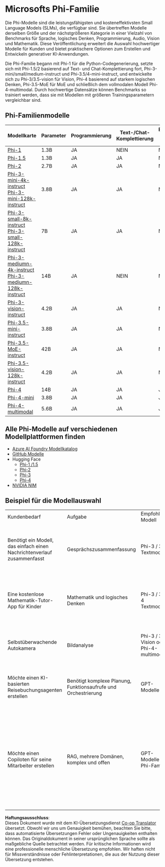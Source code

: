 <!--
CO_OP_TRANSLATOR_METADATA:
{
  "original_hash": "a6e6faf50304b2d99bb88ed879e07a9d",
  "translation_date": "2025-03-27T05:58:29+00:00",
  "source_file": "md\\01.Introduction\\01\\01.PhiFamily.md",
  "language_code": "de"
}
-->
# Microsofts Phi-Familie

Die Phi-Modelle sind die leistungsfähigsten und kosteneffektivsten Small Language Models (SLMs), die verfügbar sind. Sie übertreffen Modelle derselben Größe und der nächstgrößeren Kategorie in einer Vielzahl von Benchmarks für Sprache, logisches Denken, Programmierung, Audio, Vision und Mathematik. Diese Veröffentlichung erweitert die Auswahl hochwertiger Modelle für Kunden und bietet praktischere Optionen zum Erstellen und Entwickeln generativer KI-Anwendungen.

Die Phi-Familie begann mit Phi-1 für die Python-Codegenerierung, setzte sich mit Phi-1.5/2 basierend auf Text- und Chat-Komplettierung fort, Phi-3-mini/small/medium-instruct und Phi-3.5/4-mini-instruct, und entwickelte sich zu Phi-3/3.5-vision für Vision, Phi-4 basierend auf starkem logischen Denken, Phi-3.5-MoE für MoE und schließlich dem vollmodalen Modell Phi-4-multimodal. Durch hochwertige Datensätze können Benchmarks so trainiert werden, dass sie mit Modellen mit größeren Trainingsparametern vergleichbar sind.

## Phi-Familienmodelle

<div style="font-size:8px">

| Modellkarte |Parameter|Programmierung|Text-/Chat-Komplettierung|Erweitertes logisches Denken|Vision|Audio|MoE|
| - | -  | - | - |- |- |- |- |
|[Phi-1](https://huggingface.co/microsoft/phi-1)|1.3B| JA| NEIN | NEIN |NEIN |NEIN |NEIN |
|[Phi-1.5](https://huggingface.co/microsoft/phi-1_5)|1.3B| JA|JA| NEIN |NEIN |NEIN |NEIN |
|[Phi-2](https://huggingface.co/microsoft/phi-1_5)|2.7B| JA|JA| NEIN |NEIN |NEIN |NEIN |
|[Phi-3-mini-4k-instruct](https://huggingface.co/microsoft/Phi-3-mini-4k-instruct)<br/>[Phi-3-mini-128k-instruct](https://huggingface.co/microsoft/Phi-3-mini-128k-instruct)|3.8B| JA|JA| NEIN |NEIN |NEIN |NEIN |
|[Phi-3-small-8k-instruct](https://huggingface.co/microsoft/Phi-3-small-8k-instruct)<br/>[Phi-3-small-128k-instruct](https://huggingface.co/microsoft/Phi-3-small-128k-instruct)<br/>|7B| JA|JA| NEIN |NEIN |NEIN |NEIN |
|[Phi-3-mediumn-4k-instruct](https://huggingface.co/microsoft/Phi-3-medium-4k-instruct)<br>[Phi-3-mediumn-128k-instruct](https://huggingface.co/microsoft/Phi-3-medium-128k-instruct)|14B|JA|NEIN| NEIN |NEIN |NEIN |NEIN |
|[Phi-3-vision-instruct](https://huggingface.co/microsoft/Phi-3-vision-128k-instruct)|4.2B|JA|JA|NEIN |NEIN |NEIN |NEIN |
|[Phi-3.5-mini-instruct](https://huggingface.co/microsoft/Phi-3.5-mini-instruct)|3.8B|JA|JA| NEIN |NEIN |NEIN |NEIN |
|[Phi-3.5-MoE-instruct](https://huggingface.co/microsoft/Phi-3.5-MoE-instruct)|42B|JA|JA| NEIN |NEIN |NEIN |JA |
|[Phi-3.5-vision-128k-instruct](https://huggingface.co/microsoft/Phi-3.5-vision-instruct)|4.2B|JA|JA| NEIN |JA |NEIN |NEIN |
|[Phi-4](https://huggingface.co/microsoft/phi-4)|14B|JA|JA| JA |NEIN |NEIN |NEIN |
|[Phi-4-mini](../../../../../md/01.Introduction/01)|3.8B|JA|JA| JA |NEIN |NEIN |NEIN |
|[Phi-4-multimodal](../../../../../md/01.Introduction/01)|5.6B|JA|JA| JA |JA |JA |NEIN |

</div>

## **Alle Phi-Modelle auf verschiedenen Modellplattformen finden**

- [Azure AI Foundry Modellkatalog](https://ai.azure.com/explore/models?selectedCollection=phi)
- [GitHub Modelle](https://github.com/marketplace?query=Phi&type=models)
- Hugging Face
  - [Phi-1 /1.5](https://huggingface.co/collections/microsoft/phi-1-6626e29134744e94e222d572)
  - [Phi-2](https://huggingface.co/microsoft/phi-2)
  - [Phi-3](https://huggingface.co/collections/microsoft/phi-3-6626e15e9585a200d2d761e3)
  - [Phi-4](https://huggingface.co/collections/microsoft/phi-4-677e9380e514feb5577a40e4) 
- [NVIDIA NIM](https://build.nvidia.com/search?q=Phi)

## Beispiel für die Modellauswahl

| | | | |
|-|-|-|-|
|Kundenbedarf|Aufgabe|Empfohlenes Modell|Weitere Details|
|Benötigt ein Modell, das einfach einen Nachrichtenverlauf zusammenfasst|Gesprächszusammenfassung|Phi-3 / 3.5 Textmodell|Entscheidender Faktor hier ist, dass der Kunde eine klar definierte und unkomplizierte Sprachaufgabe hat|
|Eine kostenlose Mathematik-Tutor-App für Kinder|Mathematik und logisches Denken|Phi-3 / 3.5 / 4 Textmodelle|Da die App kostenlos ist, möchten Kunden eine Lösung, die keine wiederkehrenden Kosten verursacht|
|Selbstüberwachende Autokamera|Bildanalyse|Phi-3 / 3.5 -Vision oder Phi-4-multimodal|Benötigt eine Lösung, die ohne Internet funktioniert und lokal betrieben werden kann|
|Möchte einen KI-basierten Reisebuchungsagenten erstellen|Benötigt komplexe Planung, Funktionsaufrufe und Orchestrierung|GPT-Modelle|Benötigt die Fähigkeit zu planen, APIs aufzurufen, Informationen zu sammeln und auszuführen|
|Möchte einen Copiloten für seine Mitarbeiter erstellen|RAG, mehrere Domänen, komplex und offen|GPT-Modelle + Phi-Familie|Offenes Szenario, benötigt breiteres Weltwissen, daher ist ein größeres Modell besser geeignet. Die Wissensinhalte müssen möglicherweise gestückelt werden, SLM könnte hier gut geeignet sein|

**Haftungsausschluss**:  
Dieses Dokument wurde mit dem KI-Übersetzungsdienst [Co-op Translator](https://github.com/Azure/co-op-translator) übersetzt. Obwohl wir uns um Genauigkeit bemühen, beachten Sie bitte, dass automatisierte Übersetzungen Fehler oder Ungenauigkeiten enthalten können. Das Originaldokument in seiner ursprünglichen Sprache sollte als maßgebliche Quelle betrachtet werden. Für kritische Informationen wird eine professionelle menschliche Übersetzung empfohlen. Wir haften nicht für Missverständnisse oder Fehlinterpretationen, die aus der Nutzung dieser Übersetzung entstehen.